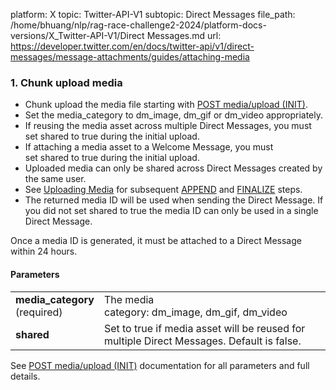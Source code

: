 platform: X
topic: Twitter-API-V1
subtopic: Direct Messages
file_path: /home/bhuang/nlp/rag-race-challenge2-2024/platform-docs-versions/X_Twitter-API-V1/Direct Messages.md
url: https://developer.twitter.com/en/docs/twitter-api/v1/direct-messages/message-attachments/guides/attaching-media


### 1\. Chunk upload media

* Chunk upload the media file starting with [POST media/upload (INIT)](https://developer.twitter.com/en/docs/media/upload-media/api-reference/post-media-upload-init.html).
* Set the media\_category to dm\_image, dm\_gif or dm\_video appropriately.
* If reusing the media asset across multiple Direct Messages, you must set shared to true during the initial upload.
* If attaching a media asset to a Welcome Message, you must set shared to true during the initial upload.
* Uploaded media can only be shared across Direct Messages created by the same user.
* See [Uploading Media](https://developer.twitter.com/en/docs/media/upload-media/uploading-media/chunked-media-upload.html) for subsequent [APPEND](https://developer.twitter.com/en/docs/media/upload-media/api-reference/post-media-upload-append.html) and [FINALIZE](https://developer.twitter.com/en/docs/media/upload-media/api-reference/post-media-upload-finalize.html) steps.
* The returned media ID will be used when sending the Direct Message. If you did not set shared to true the media ID can only be used in a single Direct Message.

Once a media ID is generated, it must be attached to a Direct Message within 24 hours.

#### Parameters

|     |     |
| --- | --- |
| **media\_category  <br>**(required) | The media category: dm\_image, dm\_gif, dm\_video |
| **shared** | Set to true if media asset will be reused for multiple Direct Messages. Default is false. |

See [POST media/upload (INIT)](https://developer.twitter.com/en/docs/media/upload-media/api-reference/post-media-upload-init.html) documentation for all parameters and full details.